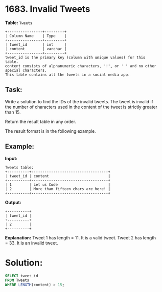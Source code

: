 # 1683. Invalid Tweets

**Table:** ```Tweets```

```
+----------------+---------+
| Column Name    | Type    |
+----------------+---------+
| tweet_id       | int     |
| content        | varchar |
+----------------+---------+
tweet_id is the primary key (column with unique values) for this table.
content consists of alphanumeric characters, '!', or ' ' and no other special characters.
This table contains all the tweets in a social media app.
``` 

## **Task:**

Write a solution to find the IDs of the invalid tweets. The tweet is invalid if the number of characters used in the content of the tweet is strictly greater than 15.

Return the result table in any order.

The result format is in the following example.

## **Example:**

**Input:**
```
Tweets table:
+----------+-----------------------------------+
| tweet_id | content                           |
+----------+-----------------------------------+
| 1        | Let us Code                       |
| 2        | More than fifteen chars are here! |
+----------+-----------------------------------+
```

**Output:**
```
+----------+
| tweet_id |
+----------+
| 2        |
+----------+
```

**Explanation:** 
Tweet 1 has length = 11. It is a valid tweet.
Tweet 2 has length = 33. It is an invalid tweet.

# **Solution:**
``` SQL
SELECT tweet_id
FROM Tweets
WHERE LENGTH(content) > 15;
```